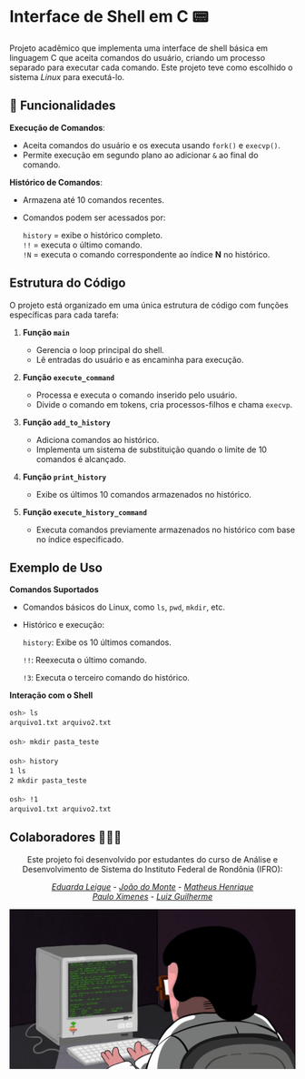 # Interface de Shell em C 📟

Projeto acadêmico que implementa uma interface de shell básica em linguagem C que aceita comandos do usuário, criando um processo separado para executar cada comando. Este projeto teve como escolhido o sistema *Linux* para executá-lo.

## 📌 Funcionalidades  

**Execução de Comandos**:
   
  - Aceita comandos do usuário e os executa usando `fork()` e `execvp()`.  
  - Permite execução em segundo plano ao adicionar `&` ao final do comando.  

**Histórico de Comandos**:
  - Armazena até 10 comandos recentes.  
  - Comandos podem ser acessados por:
    
    `history` = exibe o histórico completo.  
    `!!` = executa o último comando.  
    `!N` = executa o comando correspondente ao índice **N** no histórico.

## Estrutura do Código 
O projeto está organizado em uma única estrutura de código com funções específicas para cada tarefa:  

1. **Função `main`**  
   - Gerencia o loop principal do shell.  
   - Lê entradas do usuário e as encaminha para execução.  

2. **Função `execute_command`**  
   - Processa e executa o comando inserido pelo usuário.  
   - Divide o comando em tokens, cria processos-filhos e chama `execvp`.  

3. **Função `add_to_history`**  
   - Adiciona comandos ao histórico.  
   - Implementa um sistema de substituição quando o limite de 10 comandos é alcançado.  

4. **Função `print_history`**  
   - Exibe os últimos 10 comandos armazenados no histórico.  

5. **Função `execute_history_command`**  
   - Executa comandos previamente armazenados no histórico com base no índice especificado.

## Exemplo de Uso
**Comandos Suportados**

- Comandos básicos do Linux, como `ls`, `pwd`, `mkdir`, etc.
- Histórico e execução:
  
  `history`: Exibe os 10 últimos comandos.
  
  `!!`: Reexecuta o último comando.
  
  `!3`: Executa o terceiro comando do histórico.

**Interação com o Shell**
```bash
osh> ls  
arquivo1.txt arquivo2.txt  

osh> mkdir pasta_teste  

osh> history  
1 ls  
2 mkdir pasta_teste  

osh> !1  
arquivo1.txt arquivo2.txt  
```

## Colaboradores 👨🏻‍💻

<div align="center" style="display: block;">
  
Este projeto foi desenvolvido por estudantes do curso de Análise e Desenvolvimento de Sistema do Instituto Federal de Rondônia (IFRO):

<em>[Eduarda Leigue](https://github.com/leigueed)</em> -
<em>[João do Monte](https://github.com/joaomonteandrade)</em> -
<em>[Matheus Henrique](https://github.com/Modheus)</em>
<br>
<em>[Paulo Ximenes](https://github.com/PauloAlbqrq)</em> -
<em>[Luiz Guilherme](https://github.com/usuario-colaborador2)</em>

<img align= "center" src="programing.gif" width="600"/>
</div>
